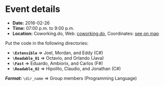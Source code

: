 # Event details
- **Date:** 2016-02-26
- **Time:** 07:00 p.m. to 9:00 p.m.
- **Location:** Coworking.do, Web: [coworking.do](http://coworking.do/#contacto "coworking.do"), Coordinates: [see on map](https://www.google.com.do/maps/place/Coworking.do/@18.452606,-69.9626747,17z/data=!3m1!4b1!4m2!3m1!1s0x8ea561f729a66f7b:0xeb6675b177ed5efb?hl=en "@18.452606,-69.9626747,17z") 

Put the code in the following directories:

- **`\Extensible`** => Joel, Mordan, and Eddy (C#)
- **`\Readable_01`** => Octavio, and Orlando (Java)
- **`\Fast`** => Eduardo, Ambiorix, and Carlos (F#)
- **`\Readable_02`** => Hipolito, Claudio, and Jonathan (C#)

***Format:*** `\dir_name` => Group members (Programming Language)
